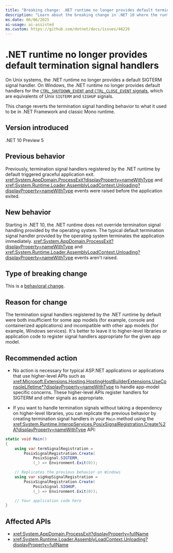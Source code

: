 ```yaml
---
title: "Breaking change: .NET runtime no longer provides default termination signal handler"
description: "Learn about the breaking change in .NET 10 where the runtime no longer provides a default termination signal handler."
ms.date: 06/06/2025
ai-usage: ai-assisted
ms.custom: https://github.com/dotnet/docs/issues/46226
---
```

# .NET runtime no longer provides default termination signal handlers

On Unix systems, the .NET runtime no longer provides a default SIGTERM signal handler. On Windows, the .NET runtime no longer provides default handlers for the [`CTRL_SHUTDOWN_EVENT` and `CTRL_CLOSE_EVENT` signals](/windows/console/handlerroutine), which are equivalents of Unix `SIGTERM` and `SIGHUP` signals.

This change reverts the termination signal handling behavior to what it used to be in .NET Framework and classic Mono runtime.

## Version introduced

.NET 10 Preview 5

## Previous behavior

Previously, termination signal handlers registered by the .NET runtime by default triggered graceful application exit. <xref:System.AppDomain.ProcessExit?displayProperty=nameWithType> and <xref:System.Runtime.Loader.AssemblyLoadContext.Unloading?displayProperty=nameWithType> events were raised before the application exited.

## New behavior

Starting in .NET 10, the .NET runtime does not override termination signal handling provided by the operating system. The typical default termination signal handler provided by the operating system terminates the application immediately. <xref:System.AppDomain.ProcessExit?displayProperty=nameWithType> and <xref:System.Runtime.Loader.AssemblyLoadContext.Unloading?displayProperty=nameWithType> events aren't raised.

## Type of breaking change

This is a [behavioral change](../../categories.md#behavioral-change).

## Reason for change

The termination signal handlers registered by the .NET runtime by default were both insufficient for some app models (for example, console and containerized applications) and incompatible with other app models (for example, Windows services). It's better to leave it to higher-level libraries or application code to register signal handlers appropriate for the given app model.

## Recommended action

- No action is necessary for typical ASP.NET applications or applications that use higher-level APIs such as <xref:Microsoft.Extensions.Hosting.HostingHostBuilderExtensions.UseConsoleLifetime*?displayProperty=nameWithType> to handle app-model specific concerns. These higher-level APIs register handlers for SIGTERM and other signals as appropriate.

- If you want to handle termination signals without taking a dependency on higher-level libraries, you can replicate the previous behavior by creating termination signal handlers in your `Main` method using the <xref:System.Runtime.InteropServices.PosixSignalRegistration.Create%2A?displayProperty=nameWithType> API:

```csharp
static void Main()
{
    using var termSignalRegistration =
        PosixSignalRegistration.Create(
            PosixSignal.SIGTERM,
            (_) => Environment.Exit(0));

    // Replicates the previous behavior on Windows
    using var sigHupSignalRegistration =
        PosixSignalRegistration.Create(
            PosixSignal.SIGHUP,
            (_) => Environment.Exit(0));

    // Your application code here
}
```

## Affected APIs

- <xref:System.AppDomain.ProcessExit?displayProperty=fullName>
- <xref:System.Runtime.Loader.AssemblyLoadContext.Unloading?displayProperty=fullName>
